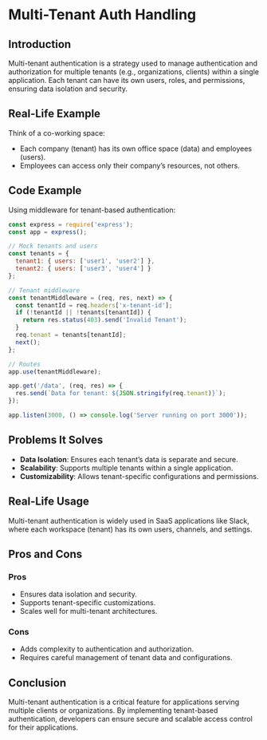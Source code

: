 # Multi-Tenant Auth Handling

## Introduction
Multi-tenant authentication is a strategy used to manage authentication and authorization for multiple tenants (e.g., organizations, clients) within a single application. Each tenant can have its own users, roles, and permissions, ensuring data isolation and security.

## Real-Life Example
Think of a co-working space:
- Each company (tenant) has its own office space (data) and employees (users).
- Employees can access only their company’s resources, not others.

## Code Example
Using middleware for tenant-based authentication:
```javascript
const express = require('express');
const app = express();

// Mock tenants and users
const tenants = {
  tenant1: { users: ['user1', 'user2'] },
  tenant2: { users: ['user3', 'user4'] }
};

// Tenant middleware
const tenantMiddleware = (req, res, next) => {
  const tenantId = req.headers['x-tenant-id'];
  if (!tenantId || !tenants[tenantId]) {
    return res.status(403).send('Invalid Tenant');
  }
  req.tenant = tenants[tenantId];
  next();
};

// Routes
app.use(tenantMiddleware);

app.get('/data', (req, res) => {
  res.send(`Data for tenant: ${JSON.stringify(req.tenant)}`);
});

app.listen(3000, () => console.log('Server running on port 3000'));
```

## Problems It Solves
- **Data Isolation**: Ensures each tenant’s data is separate and secure.
- **Scalability**: Supports multiple tenants within a single application.
- **Customizability**: Allows tenant-specific configurations and permissions.

## Real-Life Usage
Multi-tenant authentication is widely used in SaaS applications like Slack, where each workspace (tenant) has its own users, channels, and settings.

## Pros and Cons
### Pros
- Ensures data isolation and security.
- Supports tenant-specific customizations.
- Scales well for multi-tenant architectures.

### Cons
- Adds complexity to authentication and authorization.
- Requires careful management of tenant data and configurations.

## Conclusion
Multi-tenant authentication is a critical feature for applications serving multiple clients or organizations. By implementing tenant-based authentication, developers can ensure secure and scalable access control for their applications.
